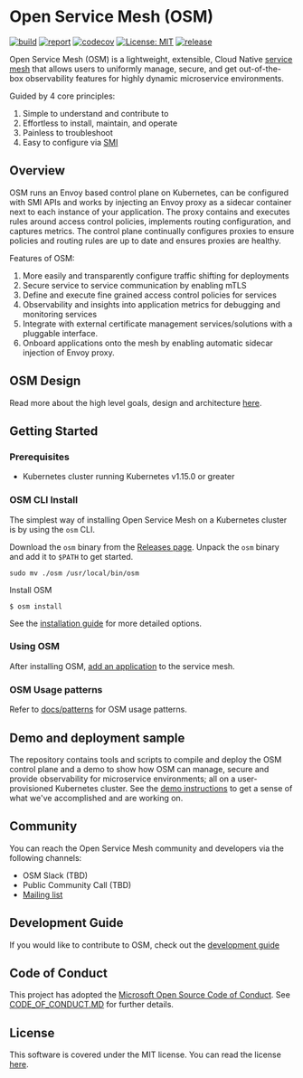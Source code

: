 # Open Service Mesh (OSM)

[![build](https://github.com/openservicemesh/osm/workflows/Go/badge.svg)](https://github.com/openservicemesh/osm/actions?query=workflow%3AGo)
[![report](https://goreportcard.com/badge/github.com/openservicemesh/osm)](https://goreportcard.com/report/github.com/openservicemesh/osm)
[![codecov](https://codecov.io/gh/openservicemesh/osm/branch/main/graph/badge.svg)](https://codecov.io/gh/openservicemesh/osm)
[![License: MIT](https://img.shields.io/badge/License-MIT-yellow.svg)](https://github.com/openservicemesh/osm/blob/main/LICENSE)
[![release](https://img.shields.io/github/release/openservicemesh/osm/all.svg)](https://github.com/openservicemesh/osm/releases)

Open Service Mesh (OSM) is a lightweight, extensible, Cloud Native [service mesh][1] that allows users to uniformly manage, secure, and get out-of-the-box observability features for highly dynamic microservice environments.

Guided by 4 core principles:
1. Simple to understand and contribute to
1. Effortless to install, maintain, and operate
1. Painless to troubleshoot
1. Easy to configure via [SMI][2]

## Overview

OSM runs an Envoy based control plane on Kubernetes, can be configured with SMI APIs and works by injecting an Envoy proxy as a sidecar container next to each instance of your application. The proxy contains and executes rules around access control policies, implements routing configuration, and captures metrics. The control plane continually configures proxies to ensure policies and routing rules are up to date and ensures proxies are healthy.

Features of OSM:
1. More easily and transparently configure traffic shifting for deployments
1. Secure service to service communication by enabling mTLS
1. Define and execute fine grained access control policies for services
1. Observability and insights into application metrics for debugging and monitoring services
1. Integrate with external certificate management services/solutions with a pluggable interface.
1. Onboard applications onto the mesh by enabling automatic sidecar injection of Envoy proxy.

## OSM Design

Read more about the high level goals, design and architecture [here](DESIGN.md).

## Getting Started

### Prerequisites
- Kubernetes cluster running Kubernetes v1.15.0 or greater

### OSM CLI Install

The simplest way of installing Open Service Mesh on a Kubernetes cluster is by using the `osm` CLI.

Download the `osm` binary from the [Releases page](https://github.com/openservicemesh/osm/releases). Unpack the `osm` binary and add it to `$PATH` to get started.
```shell
sudo mv ./osm /usr/local/bin/osm
```

Install OSM
```shell
$ osm install
```

See the [installation guide](docs/installation_guide.md) for more detailed options.

### Using OSM

After installing OSM, [add an application](docs/onboard_services.md) to the service mesh.

### OSM Usage patterns

Refer to [docs/patterns](docs/patterns) for OSM usage patterns.

## Demo and deployment sample

The repository contains tools and scripts to compile and deploy the OSM control plane and a demo to show how OSM can manage, secure and provide observability for microservice environments; all on a user-provisioned Kubernetes cluster.
See the [demo instructions](demo/README.md) to get a sense of what we've accomplished and are working on.

## Community

You can reach the Open Service Mesh community and developers via the following channels:

- OSM Slack (TBD)
- Public Community Call (TBD)
- [Mailing list](https://groups.google.com/g/openservicemesh)

## Development Guide

If you would like to contribute to OSM, check out the [development guide](docs/development_guide.md)

## Code of Conduct

This project has adopted the [Microsoft Open Source Code of Conduct](https://opensource.microsoft.com/codeofconduct/). See [CODE_OF_CONDUCT.MD](CODE_OF_CONDUCT.MD) for further details.

## License

This software is covered under the MIT license. You can read the license [here](LICENSE).


[1]: https://en.wikipedia.org/wiki/Service_mesh
[2]: https://github.com/servicemeshinterface/smi-spec/blob/master/SPEC_LATEST_STABLE.md
